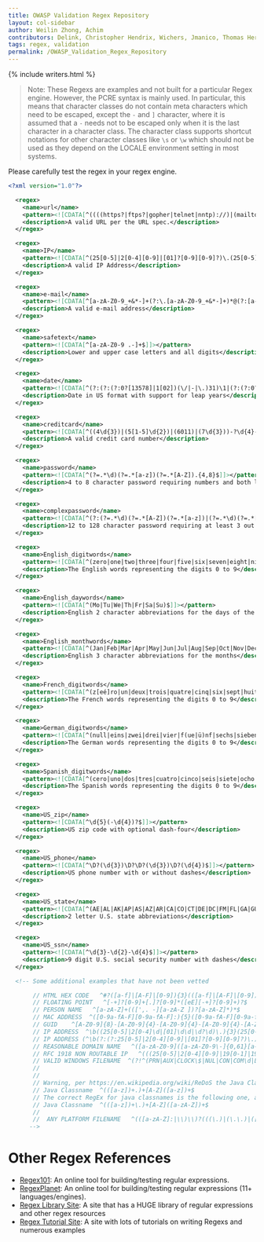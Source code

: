 ```yaml
---
title: OWASP Validation Regex Repository
layout: col-sidebar
author: Weilin Zhong, Achim
contributors: Delink, Christopher Hendrix, Wichers, Jmanico, Thomas Herzog, Duccio Fabbri, EPaul, kingthorin
tags: regex, validation
permalink: /OWASP_Validation_Regex_Repository
---
```


{% include writers.html %}

> Note: These Regexs are examples and not built for a particular Regex
> engine. However, the PCRE syntax is mainly used. In particular, this
> means that character classes do not contain meta characters which
> need to be escaped, except the `-` and `]` character, where it is
> assumed that a `-` needs not to be escaped only when it is the last
> character in a character class. The character class supports
> shortcut notations for other character classes like `\s` or `\w`
> which should not be used as they depend on the LOCALE environment
> setting in most systems.

Please carefully test the regex in your regex engine.

```xml
<?xml version="1.0"?>

  <regex>
    <name>url</name>
    <pattern><![CDATA[^((((https?|ftps?|gopher|telnet|nntp)://)|(mailto:|news:))(%[0-9A-Fa-f]{2}|[-()_.!~*';/?:@&=+$,A-Za-z0-9])+)([).!';/?:,][[:blank:|:blank:]])?$]]></pattern>
    <description>A valid URL per the URL spec.</description>
  </regex>

  <regex>
    <name>IP</name>
    <pattern><![CDATA[^(25[0-5]|2[0-4][0-9]|[01]?[0-9][0-9]?)\.(25[0-5]|2[0-4][0-9]|[01]?[0-9][0-9]?)\.(25[0-5]|2[0-4][0-9]|[01]?[0-9][0-9]?)\.(25[0-5]|2[0-4][0-9]|[01]?[0-9][0-9]?)$]]></pattern>
    <description>A valid IP Address</description>
  </regex>

  <regex>
    <name>e-mail</name>
    <pattern><![CDATA[^[a-zA-Z0-9_+&*-]+(?:\.[a-zA-Z0-9_+&*-]+)*@(?:[a-zA-Z0-9-]+\.)+[a-zA-Z]{2,}$]]></pattern>
    <description>A valid e-mail address</description>
  </regex>

  <regex>
    <name>safetext</name>
    <pattern><![CDATA[^[a-zA-Z0-9 .-]+$]]></pattern>
    <description>Lower and upper case letters and all digits</description>
  </regex>

  <regex>
    <name>date</name>
    <pattern><![CDATA[^(?:(?:(?:0?[13578]|1[02])(\/|-|\.)31)\1|(?:(?:0?[1,3-9]|1[0-2])(\/|-|\.)(?:29|30)\2))(?:(?:1[6-9]|[2-9]\d)?\d{2})$|^(?:0?2(\/|-|\.)29\3(?:(?:(?:1[6-9]|[2-9]\d)?(?:0[48]|[2468][048]|[13579][26])|(?:(?:16|[2468][048]|[3579][26])00))))$|^(?:(?:0?[1-9])|(?:1[0-2]))(\/|-|\.)(?:0?[1-9]|1\d|2[0-8])\4(?:(?:1[6-9]|[2-9]\d)?\d{2})$]]></pattern>
    <description>Date in US format with support for leap years</description>
  </regex>

  <regex>
    <name>creditcard</name>
    <pattern><![CDATA[^((4\d{3})|(5[1-5]\d{2})|(6011)|(7\d{3}))-?\d{4}-?\d{4}-?\d{4}|3[4,7]\d{13}$]]></pattern>
    <description>A valid credit card number</description>
  </regex>

  <regex>
    <name>password</name>
    <pattern><![CDATA[^(?=.*\d)(?=.*[a-z])(?=.*[A-Z]).{4,8}$]]></pattern>
    <description>4 to 8 character password requiring numbers and both lowercase and uppercase letters</description>
  </regex>

  <regex>
    <name>complexpassword</name>
    <pattern><![CDATA[^(?:(?=.*\d)(?=.*[A-Z])(?=.*[a-z])|(?=.*\d)(?=.*[^A-Za-z0-9])(?=.*[a-z])|(?=.*[^A-Za-z0-9])(?=.*[A-Z])(?=.*[a-z])|(?=.*\d)(?=.*[A-Z])(?=.*[^A-Za-z0-9]))(?!.*(.)\1{2,})[A-Za-z0-9!~<>,;:_=?*+#."&§%°()\|\[\]\-\$\^\@\/]{12,128}$]]></pattern>
    <description>12 to 128 character password requiring at least 3 out 4 (uppercase and lowercase letters, numbers and special characters) and no more than 2 equal characters in a row</description>
  </regex>

  <regex>
    <name>English_digitwords</name>
    <pattern><![CDATA[^(zero|one|two|three|four|five|six|seven|eight|nine)$]]></pattern>
    <description>The English words representing the digits 0 to 9</description>
  </regex>

  <regex>
    <name>English_daywords</name>
    <pattern><![CDATA[^(Mo|Tu|We|Th|Fr|Sa|Su)$]]></pattern>
    <description>English 2 character abbreviations for the days of the week</description>
  </regex>

  <regex>
    <name>English_monthwords</name>
    <pattern><![CDATA[^(Jan|Feb|Mar|Apr|May|Jun|Jul|Aug|Sep|Oct|Nov|Dec)$]]></pattern>
    <description>English 3 character abbreviations for the months</description>
  </regex>

  <regex>
    <name>French_digitwords</name>
    <pattern><![CDATA[^(z[eé]ro|un|deux|trois|quatre|cinq|six|sept|huit|neuf)$]]></pattern>
    <description>The French words representing the digits 0 to 9</description>
  </regex>

  <regex>
    <name>German_digitwords</name>
    <pattern><![CDATA[^(null|eins|zwei|drei|vier|f(ue|ü)nf|sechs|sieben|acht|neun)$]]></pattern>
    <description>The German words representing the digits 0 to 9</description>
  </regex>

  <regex>
    <name>Spanish_digitwords</name>
    <pattern><![CDATA[^(cero|uno|dos|tres|cuatro|cinco|seis|siete|ocho|nueve)$]]></pattern>
    <description>The Spanish words representing the digits 0 to 9</description>
  </regex>

  <regex>
    <name>US_zip</name>
    <pattern><![CDATA[^\d{5}(-\d{4})?$]]></pattern>
    <description>US zip code with optional dash-four</description>
  </regex>

  <regex>
    <name>US_phone</name>
    <pattern><![CDATA[^\D?(\d{3})\D?\D?(\d{3})\D?(\d{4})$]]></pattern>
    <description>US phone number with or without dashes</description>
  </regex>

  <regex>
    <name>US_state</name>
    <pattern><![CDATA[^(AE|AL|AK|AP|AS|AZ|AR|CA|CO|CT|DE|DC|FM|FL|GA|GU|HI|ID|IL|IN|IA|KS|KY|LA|ME|MH|MD|MA|MI|MN|MS|MO|MP|MT|NE|NV|NH|NJ|NM|NY|NC|ND|OH|OK|OR|PW|PA|PR|RI|SC|SD|TN|TX|UT|VT|VI|VA|WA|WV|WI|WY)$]]></pattern>
    <description>2 letter U.S. state abbreviations</description>
  </regex>

  <regex>
    <name>US_ssn</name>
    <pattern><![CDATA[^\d{3}-\d{2}-\d{4}$]]></pattern>
    <description>9 digit U.S. social security number with dashes</description>
  </regex>

  <!-- Some additional examples that have not been vetted

       // HTML HEX CODE   ^#?([a-f]|[A-F]|[0-9]){3}(([a-f]|[A-F]|[0-9]){3})?$
       // FLOATING POINT   ^[-+]?[0-9]+[.]?[0-9]*([eE][-+]?[0-9]+)?$
       // PERSON NAME   ^[a-zA-Z]+(([',. -][a-zA-Z ])?[a-zA-Z]*)*$
       // MAC ADDRESS  ^([0-9a-fA-F][0-9a-fA-F]:){5}([0-9a-fA-F][0-9a-fA-F])$
       // GUID    ^[A-Z0-9]{8}-[A-Z0-9]{4}-[A-Z0-9]{4}-[A-Z0-9]{4}-[A-Z0-9]{12}$
       // IP ADDRESS  ^\b((25[0-5]|2[0-4]\d|[01]\d\d|\d?\d)\.){3}(25[0-5]|2[0-4]\d|[01]\d\d|\d?\d)\b$
       // IP ADDRESS (^\b(?:(?:25[0-5]|2[0-4][0-9]|[01]?[0-9][0-9]?)\.){3}(?:25[0-5]|2[0-4][0-9]|[01]?[0-9][0-9]?)\b$
       // REASONABLE DOMAIN NAME   ^([a-zA-Z0-9]([a-zA-Z0-9\-]{0,61}[a-zA-Z0-9])?\.)+[a-zA-Z]{2,6}$
       // RFC 1918 NON ROUTABLE IP   ^(((25[0-5]|2[0-4][0-9]|19[0-1]|19[3-9]|18[0-9]|17[0-1]|17[3-9]|1[0-6][0-9]|1[1-9]|[2-9][0-9]|[0-9])\.(25[0-5]|2[0-4][0-9]|1[0-9][0-9]|[1-9][0-9]|[0-9]))|(192\.(25[0-5]|2[0-4][0-9]|16[0-7]|169|1[0-5][0-9]|1[7-9][0-9]|[1-9][0-9]|[0-9]))|(172\.(25[0-5]|2[0-4][0-9]|1[0-9][0-9]|1[0-5]|3[2-9]|[4-9][0-9]|[0-9])))\.(25[0-5]|2[0-4][0-9]|1[0-9][0-9]|[1-9][0-9]|[0-9])\.(25[0-5]|2[0-4][0-9]|1[0-9][0-9]|[1-9][0-9]|[0-9])$
       // VALID WINDOWS FILENAME  ^(?!^(PRN|AUX|CLOCK\$|NUL|CON|COM\d|LPT\d|\..*)(\..+)?$)[^\x00-\x1f\\?*:\";|/]+$
       //
       //
       // Warning, per https://en.wikipedia.org/wiki/ReDoS the Java Classname RegEx below is vulnerable to RegExDos
       // Java Classname  ^(([a-z])+.)+[A-Z]([a-z])+$
       // The correct RegEx for java classnames is the following one, and not vulnerable:
       // Java Classname  ^(([a-z])+\.)+[A-Z]([a-zA-Z])+$
       //
       //  ANY PLATFORM FILENAME   ^(([a-zA-Z]:|\\)\\)?(((\.)|(\.\.)|([^\\/:*?"|<>. ](([^\\/:*?"|<>. ])|([^\\/:*?"|<>]*[^\\/:*?"|<>. ]))?))\\)*[^\\/:*?"|<>. ](([^\\/:*?"|<>. ])|([^\\/:*?"|<>]*[^\\/:*?"|<>. ]))?$
      -->
```

# Other Regex References

- [Regex101](https://regex101.com): An online tool for building/testing regular expressions.
- [RegexPlanet](https://www.regexplanet.com/): An online tool for building/testing regular expressions (11+ languages/engines).
- [Regex Library Site](http://regexlib.com): A site that has a HUGE library of regular expressions and other regex resources
- [Regex Tutorial Site](http://www.regular-expressions.info): A site with lots of tutorials on writing Regexs and numerous examples
